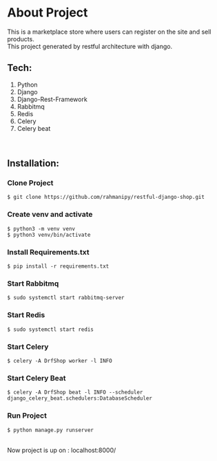# About Project
This is a marketplace store where users can register on the site and sell products.
<br>
This project generated by restful architecture with django.
<br>
## Tech:
1. Python
2. Django
3. Django-Rest-Framework
4. Rabbitmq
5. Redis
6. Celery
7. Celery beat
<br>

## Installation:

### Clone Project
```
$ git clone https://github.com/rahmanipy/restful-django-shop.git
```
### Create venv and activate
```
$ python3 -m venv venv
$ python3 venv/bin/activate
```
### Install Requirements.txt
```
$ pip install -r requirements.txt
```
### Start Rabbitmq
```
$ sudo systemctl start rabbitmq-server
```
### Start Redis
```
$ sudo systemctl start redis
```
### Start Celery
```
$ celery -A DrfShop worker -l INFO
```
### Start Celery Beat
```
$ celery -A DrfShop beat -l INFO --scheduler django_celery_beat.schedulers:DatabaseScheduler
```
### Run Project
```
$ python manage.py runserver
```
<br>
Now project is up on :  localhost:8000/
